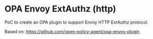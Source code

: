 # OPA Envoy ExtAuthz (http) 

PoC to create an OPA plugin to support Envoy HTTP ExtAuthz protocol. 

Based on: https://github.com/open-policy-agent/opa-envoy-plugin



